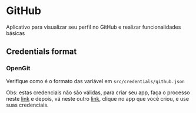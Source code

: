 # GitHub
Aplicativo para visualizar seu perfil no GitHub e realizar funcionalidades básicas

## Credentials format

### OpenGit

Verifique como é o formato das variável em `src/credentials/github.json`

Obs: estas credenciais não são válidas, para criar seu app, faça o processo neste [link](developer.github.com/apps/building-oauth-apps/creating-an-oauth-app) e depois, vá neste outro [link](https://github.com/settings/developers), clique no app que você criou, e use suas credenciais.
